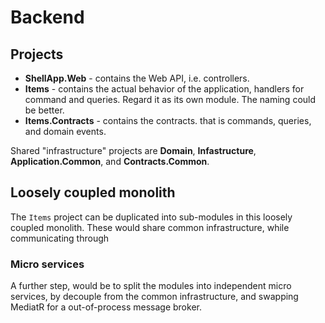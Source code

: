 # Backend

## Projects

* **ShellApp.Web** - contains the Web API, i.e. controllers.
* **Items** - contains the actual behavior of the application, handlers for command and queries. Regard it as its own module. The naming could be better.
* **Items.Contracts** - contains the contracts. that is commands, queries, and domain events.

Shared "infrastructure" projects are **Domain**, **Infastructure**, **Application.Common**, and **Contracts.Common**.

## Loosely coupled monolith

The ```Items``` project can be duplicated into sub-modules in this loosely coupled monolith. These would share common infrastructure, while communicating through 

### Micro services

A further step, would be to split the modules into independent micro services, by decouple from the common infrastructure, and swapping MediatR for a out-of-process message broker.